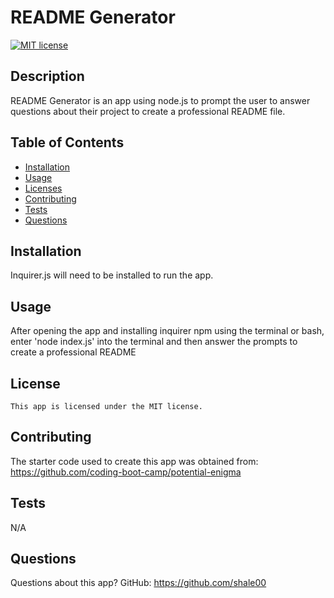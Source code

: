 # README Generator

  [![MIT license](https://img.shields.io/badge/License-MIT-blue.svg)](https://lbesson.mit-license.org/)

  ## Description
  README Generator is an app using node.js to prompt the user to answer questions about their project to create a professional README file.

  ## Table of Contents
  * [Installation](#installation)
  * [Usage](#usage)
  * [Licenses](#licenses)
  * [Contributing](#contributing)
  * [Tests](#tests)
  * [Questions](#questions)
  
  ## Installation
  Inquirer.js will need to be installed to run the app.

  ## Usage
  After opening the app and installing inquirer npm using the terminal or bash, enter 'node index.js' into the terminal and then answer the prompts to create a professional README

  ## License
    This app is licensed under the MIT license.
  
  ## Contributing
  The starter code used to create this app was obtained from: https://github.com/coding-boot-camp/potential-enigma

  ## Tests
  N/A

  ## Questions
  Questions about this app?
  GitHub: https://github.com/shale00
